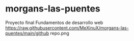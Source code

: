 # morgans-las-puentes
Proyecto final Fundamentos de desarrollo web
https://raw.githubusercontent.com/MeXinuX/morgans-las-puentes/main/github repo.png
